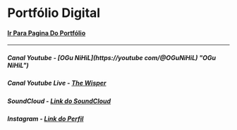 # Portfólio Digital

#### [Ir Para Pagina Do Portfólio](https://offnihil.github.io "Ir Para Pagina Do Portfólio")

---

##### Canal Youtube - [OGu NiHiL](https://youtube com/@OGuNiHiL) "OGu NiHiL")

##### Canal Youtube Live - [The Wisper](https://youtube.com/@thewisper "The Wisper")

##### SoundCloud - [Link do SoundCloud](https://soundcloud.com/ogunihil "Link do SoundCloud")

##### Instagram - [Link do Perfil](https://instagram.com/ola_nihil "Link do Perfil do Instagram")
